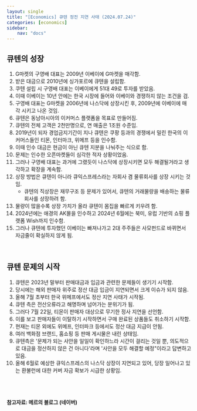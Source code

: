 ```yaml
---
layout: single
title: "[Economics] 큐텐 정전 지연 사태 (2024.07.24)"
categories: [economics]
sidebar:
    nav: "docs"
---
```


## 큐텐의 성장
1. G마켓의 구영배 대표는 2009년 이베이에 G마켓을 매각함.
1. 받은 대금으로 2010년에 싱가포르에 큐텐을 설립함.
1. 쿠텐 설립 시 구영배 대표는 이베이에게 51대 49로 투자를 받았음.
1. 이때 이베이는 10년 안에는 한국 시장에 들어와 이베이와 경쟁하지 않는 조건을 검.
1. 구영배 대표는 G마켓을 2006년에 나스닥에 상장시킨 후, 2009년에 이베이에 매각 시키고 나온 것임.
1. 큐텐은 동남아시아의 이커머스 플랫폼을 목표로 만들어짐.
1. 큐텐의 전체 고객은 2천만명으로, 연 매출은 1조원 수준임.
1. 2019년이 되자 경업금지기간이 지나 큐텐은 쿠팡 등과의 경쟁에서 밀린 한국의 이커머스들인 티몬, 인터마크, 위메프 등을 인수함.
1. 이때 인수 대금은 현금이 아닌 큐텐 지분을 나눠주는 식으로 함.
1. 문제는 인수한 오픈마켓들이 심각한 적자 상황이었음.
1. 그러나 구영배 대표는 과거에 그랬듯이 나스닥에 상장시키면 모두 해결될거라고 생각하고 확장을 계속함.
1. 상장 방법은 큐텐이 아니라 큐익스프레스라는 자회사 겸 물류회사를 상장 시키는 것임.
    - 큐텐의 직상장은 재무구조 등 문제가 있어서, 큐텐의 거래물량을 배송하는 물류회사를 상장하려 함.
1. 물량이 많을수록 상장 가치가 올라 큐텐이 몸집을 빠르게 키우려 함.
1. 2024년에는 애경의 AK몰을 인수하고 2024년 6월에는 북미, 유럽 기반의 쇼핑 플랫폼 Wish까지 인수함.
1. 그러나 큐텐에 투자했던 이베이는 빠져나가고 2대 주주들은 사모펀드로 바뀌면서 자금줄이 확실하지 않게 됨.

<br/>

## 큐텐 문제의 시작
1. 큐텐은 2023년 말부터 판매대금과 입금과 관련한 문제들이 생기기 시작함.
1. 당시에는 해외 판매자 위주로 정산 대금 입금이 지연되면서 크게 이슈가 되지 않음.
1. 올해 7월 초부터 한국 위메프에서도 정산 지연 사태가 시작됨.
1. 큐텐 측은 전산오류라고 해명하며 넘어가는 분위기가 됨.
1. 그러다 7월 22일, 티몬이 판매자 대상으로 무기한 정사 지연을 선언함.
1. 이를 보고 판매자들이 이탈하기 시작하면서 구매 완료된 상품들도 취소하기 시작함.
1. 현재는 티몬 외에도 위메프, 인터파크 등에서도 정산 대금 지급이 안됨.
1. 여러 백화점 브랜드, 홈쇼핑 등 판매 게시물은 내린 상태임.
1. 큐텐측은 '문제가 되는 사안을 일일이 확인하느라 시간이 걸리는 것일 뿐, 의도적으로 대금을 정산하지 않은 건 아니다'라며 '사안을 모두 해결할 예정"이라고 답변하고 있음.
1. 올해 6월로 예상한 큐익스프레스의 나스닥 상장이 지연되고 있어, 당장 일어나고 있는 환불런에 대한 커버 자금 확보가 시급한 상황임. 

<br/>
<br/>

#### 참고자료: 메르의 블로그 (네이버) 